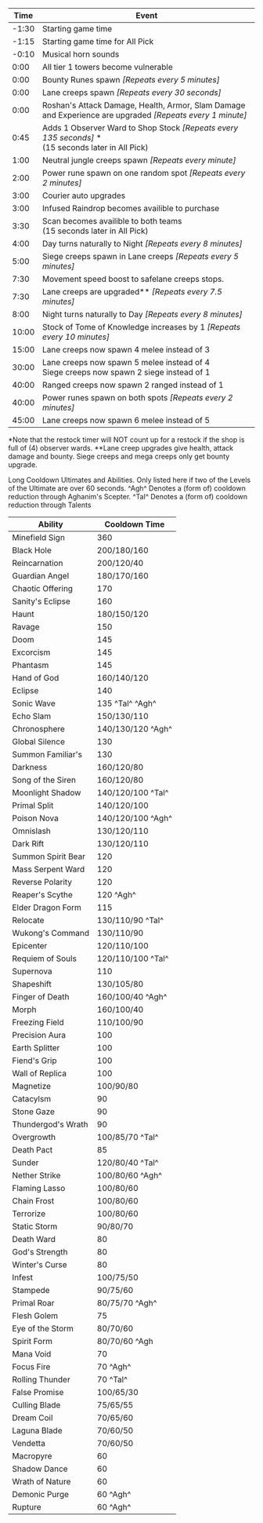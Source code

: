 |Time|Event|
|--|--|
|-1:30|Starting game time  |
|-1:15|Starting game time for All Pick  |
|-0:10|Musical horn sounds|
|0:00|All tier 1 towers become vulnerable|
|0:00|Bounty Runes spawn *[Repeats every 5 minutes]*|
|0:00|Lane creeps spawn *[Repeats every 30 seconds]*|
|0:00|Roshan's Attack Damage, Health, Armor, Slam Damage and Experience are upgraded *[Repeats every 1 minute]*|
|0:45|Adds 1 Observer Ward to Shop Stock *[Repeats every 135 seconds]* * <br>(15 seconds later in All Pick)|
|1:00|Neutral jungle creeps spawn *[Repeats every minute]*|
|2:00|Power rune spawn on one random spot *[Repeats every 2 minutes]*|
|3:00|Courier auto upgrades|
|3:00|Infused Raindrop becomes availible to purchase
|3:30|Scan becomes availible to both teams<br>(15 seconds later in All Pick)|
|4:00|Day turns naturally to Night *[Repeats every 8 minutes]*|
|5:00|Siege creeps spawn in Lane creeps *[Repeats every 5 minutes]*|
|7:30|Movement speed boost to safelane creeps stops.
|7:30|Lane creeps are upgraded** *[Repeats every 7.5 minutes]*
|8:00|Night turns naturally to Day *[Repeats every 8 minutes]*|
|10:00|Stock of Tome of Knowledge increases by 1 *[Repeats every 10 minutes]*
|15:00|Lane creeps now spawn 4 melee instead of 3|
|30:00|Lane creeps now spawn 5 melee instead of 4<br>Siege creeps now spawn 2 siege instead of 1
|40:00|Ranged creeps now spawn 2 ranged instead of 1|
|40:00|Power runes spawn on both spots *[Repeats every 2 minutes]*
|45:00|Lane creeps now spawn 6 melee instead of 5|

*Note that the restock timer will NOT count up for a restock if the shop is full of (4) observer wards.
**Lane creep upgrades give health, attack damage and bounty. Siege creeps and mega creeps only get bounty upgrade.

Long Cooldown Ultimates and Abilities. Only listed here if two of the Levels of the Ultimate are over 60 seconds. ^Agh^ Denotes a (form of) cooldown reduction through Aghanim's Scepter. ^Tal^ Denotes a (form of) cooldown reduction through Talents

|Ability|Cooldown Time|
|--|--|
|Minefield Sign|360|
|Black Hole|200/180/160|
|Reincarnation|200/120/40|
|Guardian Angel|180/170/160|
|Chaotic Offering|170|
|Sanity's Eclipse|160|
|Haunt|180/150/120|
|Ravage|150|
|Doom|145|
|Excorcism|145|
|Phantasm|145|
|Hand of God|160/140/120|
|Eclipse|140|
|Sonic Wave|135 ^Tal^ ^Agh^|
|Echo Slam|150/130/110
|Chronosphere|140/130/120 ^Agh^|
|Global Silence|130|
|Summon Familiar's|130|
|Darkness|160/120/80|
|Song of the Siren|160/120/80|
|Moonlight Shadow|140/120/100 ^Tal^|
|Primal Split|140/120/100|
|Poison Nova|140/120/100 ^Agh^|
|Omnislash|130/120/110|
|Dark Rift|130/120/110|
|Summon Spirit Bear|120|
|Mass Serpent Ward|120|
|Reverse Polarity|120|
|Reaper's Scythe|120 ^Agh^|
|Elder Dragon Form|115|
|Relocate|130/110/90 ^Tal^|
|Wukong's Command|130/110/90|
|Epicenter|120/110/100|
|Requiem of Souls|120/110/100 ^Tal^|
|Supernova|110|
|Shapeshift|130/105/80|
|Finger of Death|160/100/40 ^Agh^|
|Morph|160/100/40|
|Freezing Field|110/100/90|
|Precision Aura|100|
|Earth Splitter|100|
|Fiend's Grip|100|
|Wall of Replica|100|
|Magnetize|100/90/80|
|Catacylsm|90|
|Stone Gaze|90|
|Thundergod's Wrath|90|
|Overgrowth|100/85/70 ^Tal^|
|Death Pact|85|
|Sunder|120/80/40 ^Tal^|
|Nether Strike|100/80/60 ^Agh^|
|Flaming Lasso|100/80/60|
|Chain Frost|100/80/60|
|Terrorize|100/80/60|
|Static Storm|90/80/70|
|Death Ward|80|
|God's Strength|80|
|Winter's Curse|80|
|Infest|100/75/50|
|Stampede|90/75/60|
|Primal Roar|80/75/70 ^Agh^|
|Flesh Golem|75|
|Eye of the Storm|80/70/60|
|Spirit Form|80/70/60 ^Agh|
|Mana Void|70|
|Focus Fire|70 ^Agh^|
|Rolling Thunder|70 ^Tal^|
|False Promise|100/65/30|
|Culling Blade|75/65/55|
|Dream Coil|70/65/60|
|Laguna Blade|70/60/50|
|Vendetta|70/60/50|
|Macropyre|60|
|Shadow Dance|60|
|Wrath of Nature|60|
|Demonic Purge|60 ^Agh^|
|Rupture|60 ^Agh^|

